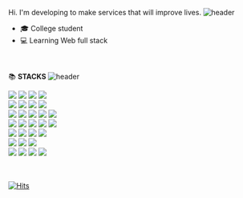 <!--![header](https://capsule-render.vercel.app/api?type=waving&color=timeGradient&text=Welcome%20to%20hyojin's%20GitHub%20&animation=twinkling&fontSize=35&fontAlignY=40&fontAlign=70&height=250)-->


Hi. I'm developing to make services that will improve lives.
![header](https://capsule-render.vercel.app/api?type=rect&color=gradient&height=1)
- 🎓 College student
- 💻 Learning Web full stack
 <br><br><br>
 


📚 <b>STACKS</b>
![header](https://capsule-render.vercel.app/api?type=rect&color=gradient&height=1)
<div> 
  <img src="https://img.shields.io/badge/java-007396?style=for-the-badge&logo=Java&logoColor=white"> 
  <img src="https://img.shields.io/badge/c++-00599C?style=for-the-badge&logo=c%2B%2B&logoColor=white">
  <img src="https://img.shields.io/badge/c-F09820?style=for-the-badge&logo=c&logoColor=white">
  <img src="https://img.shields.io/badge/python-3776AB?style=for-the-badge&logo=python&logoColor=white"> 
  <br>
  
  <img src="https://img.shields.io/badge/html5-E34F26?style=for-the-badge&logo=html5&logoColor=white"> 
  <img src="https://img.shields.io/badge/css-1572B6?style=for-the-badge&logo=css3&logoColor=white"> 
  <img src="https://img.shields.io/badge/javascript-F7DF1E?style=for-the-badge&logo=javascript&logoColor=black"> 
  <img src="https://img.shields.io/badge/jquery-0769AD?style=for-the-badge&logo=jquery&logoColor=white">
  <br>
  
  <img src="https://img.shields.io/badge/oracle-F80000?style=for-the-badge&logo=oracle&logoColor=white"> 
  <img src="https://img.shields.io/badge/mysql-4479A1?style=for-the-badge&logo=mysql&logoColor=white"> 
  <img src="https://img.shields.io/badge/mariaDB-003545?style=for-the-badge&logo=mariaDB&logoColor=white">
  <img src="https://img.shields.io/badge/windows-0078D6?style=for-the-badge&logo=windows&logoColor=white">
  <img src="https://img.shields.io/badge/android-3DDC84?style=for-the-badge&logo=android&logoColor=white">
  <br>
  
  <img src="https://img.shields.io/badge/react-61DAFB?style=for-the-badge&logo=react&logoColor=black"> 
  <img src="https://img.shields.io/badge/kali linux-557C94?style=for-the-badge&logo=kali linux&logoColor=white"> 
  <img src="https://img.shields.io/badge/r-276DC3?style=for-the-badge&logo=r&logoColor=white">
  <img src="https://img.shields.io/badge/node.js-339933?style=for-the-badge&logo=Node.js&logoColor=white">
  <img src="https://img.shields.io/badge/spring-2D8C3C?style=for-the-badge&logo=spring&logoColor=white"> 

  <br>
  
  <img src="https://img.shields.io/badge/spring boot-6DB33F?style=for-the-badge&logo=spring boot&logoColor=white">
  <img src="https://img.shields.io/badge/elasticsearch-005571?style=for-the-badge&logo=elasticsearch&logoColor=white">
  <img src="https://img.shields.io/badge/kibana-352A71?style=for-the-badge&logo=kibana&logoColor=white">
  <img src="https://img.shields.io/badge/logstash-333333?style=for-the-badge&logo=logstash&logoColor=white">
  <br>
  
  <img src="https://img.shields.io/badge/bootstrap-7952B3?style=for-the-badge&logo=bootstrap&logoColor=white">
  <img src="https://img.shields.io/badge/linux-FCC624?style=for-the-badge&logo=linux&logoColor=black"> 
  <img src="https://img.shields.io/badge/apache tomcat-F8DC75?style=for-the-badge&logo=apachetomcat&logoColor=white">
  <br>
  
  <img src="https://img.shields.io/badge/github-181717?style=for-the-badge&logo=github&logoColor=white">
  <img src="https://img.shields.io/badge/git-EA4C89?style=for-the-badge&logo=git&logoColor=white">
  <img src="https://img.shields.io/badge/swift-f05138?style=for-the-badge&logo=swift&logoColor=white">
  <img src="https://img.shields.io/badge/visual studio code-007ACC?style=for-the-badge&logo=visual studio code&logoColor=white">


</div><br><br>

[![Hits](https://hits.seeyoufarm.com/api/count/incr/badge.svg?url=https%3A%2F%2Fgithub.com%2Fhyojinx&count_bg=%23F6A8A4&title_bg=%23555555&icon=github.svg&icon_color=%23FFF9F9&title=GITHUB&edge_flat=false)](https://hits.seeyoufarm.com)
